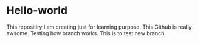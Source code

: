 # Hello-world
This repositiry I am creating just for learning purpose.
This Github is really awsome.
Testing how branch works.
This is to test new branch.
